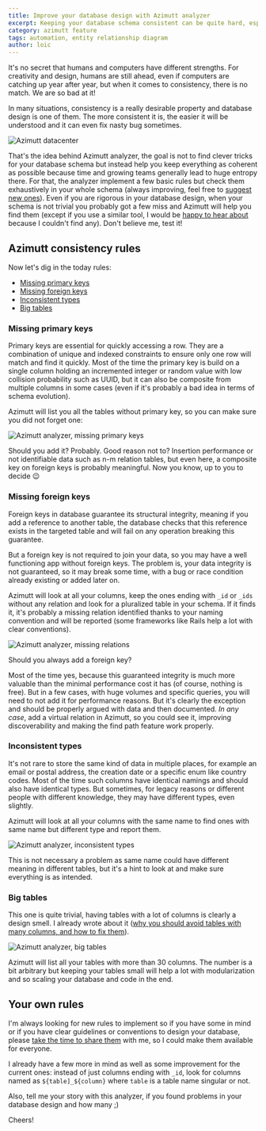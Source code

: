 ```yaml
---
title: Improve your database design with Azimutt analyzer
excerpt: Keeping your database schema consistent can be quite hard, especially when your team is growing. Computers are much better than humans at exhaustivity and consistency, so let join forces and exploit this for the better.
category: azimutt feature
tags: automation, entity relationship diagram
author: loic
---
```


It's no secret that humans and computers have different strengths. For creativity and design, humans are still ahead, even if computers are catching up year after year, but when it comes to consistency, there is no match. We are so bad at it!

In many situations, consistency is a really desirable property and database design is one of them. The more consistent it is, the easier it will be understood and it can even fix nasty bug sometimes.

![Azimutt datacenter]({{base_link}}/azimutt-datacenter.jpg)

That's the idea behind Azimutt analyzer, the goal is not to find clever tricks for your database schema but instead help you keep everything as coherent as possible because time and growing teams generally lead to huge entropy there. For that, the analyzer implement a few basic rules but check them exhaustively in your whole schema (always improving, feel free to [suggest new ones]({{issues_link}})). Even if you are rigorous in your database design, when your schema is not trivial you probably got a few miss and Azimutt will help you find them (except if you use a similar tool, I would be [happy to hear about]({{azimutt_twitter}}) because I couldn't find any).
Don't believe me, test it!

## Azimutt consistency rules

Now let's dig in the today rules:

- [Missing primary keys](#missing-primary-keys)
- [Missing foreign keys](#missing-foreign-keys)
- [Inconsistent types](#inconsistent-types)
- [Big tables](#big-tables)

### Missing primary keys

Primary keys are essential for quickly accessing a row. They are a combination  of unique and indexed constraints to ensure only one row will match and find it quickly. Most of the time the primary key is build on a single column holding an incremented integer or random value with low collision probability such as UUID, but it can also be composite from multiple columns in some cases (even if it's probably a bad idea in terms of schema evolution).

Azimutt will list you all the tables without primary key, so you can make sure you did not forget one:

![Azimutt analyzer, missing primary keys]({{base_link}}/azimutt-analyzer-missing-primary-keys.jpg)

Should you add it? Probably. Good reason not to? Insertion performance or not identifiable data such as n-m relation tables, but even here, a composite key on foreign keys is probably meaningful. Now you know, up to you to decide 😉

### Missing foreign keys

Foreign keys in database guarantee its structural integrity, meaning if you add a reference to another table, the database checks that this reference exists in the targeted table and will fail on any operation breaking this guarantee.

But a foreign key is not required to join your data, so you may have a well functioning app without foreign keys. The problem is, your data integrity is not guaranteed, so it may break some time, with a bug or race condition already existing or added later on.

Azimutt will look at all your columns, keep the ones ending with `_id` or `_ids` without any relation and look for a pluralized table in your schema. If it finds it, it's probably a missing relation identified thanks to your naming convention and will be reported (some frameworks like Rails help a lot with clear conventions).

![Azimutt analyzer, missing relations]({{base_link}}/azimutt-analyzer-missing-relations.jpg)

Should you always add a foreign key?

Most of the time yes, because this guaranteed integrity is much more valuable than the minimal performance cost it has (of course, nothing is free). But in a few cases, with huge volumes and specific queries, you will need to not add it for performance reasons. But it's clearly the exception and should be properly argued with data and then documented.
*In any case*, add a virtual relation in Azimutt, so you could see it, improving discoverability and making the find path feature work properly.

### Inconsistent types

It's not rare to store the same kind of data in multiple places, for example an email or postal address, the creation date or a specific enum like country codes. Most of the time such columns have identical namings and should also have identical types. But sometimes, for legacy reasons or different people with different knowledge, they may have different types, even slightly.

Azimutt will look at all your columns with the same name to find ones with same name but different type and report them.

![Azimutt analyzer, inconsistent types]({{base_link}}/azimutt-analyzer-inconsistent-types.jpg)

This is not necessary a problem as same name could have different meaning in different tables, but it's a hint to look at and make sure everything is as intended.

### Big tables

This one is quite trivial, having tables with a lot of columns is clearly a design smell. I already wrote about it ([why you should avoid tables with many columns, and how to fix them](./why-you-should-avoid-tables-with-many-columns-and-how-to-fix-them)).

![Azimutt analyzer, big tables]({{base_link}}/azimutt-analyzer-big-tables.jpg)

Azimutt will list all your tables with more than 30 columns. The number is a bit arbitrary but keeping your tables small will help a lot with modularization and so scaling your database and code in the end.

## Your own rules

I'm always looking for new rules to implement so if you have some in mind or if you have clear guidelines or conventions to design your database, please [take the time to share them]({{issues_link}}) with me, so I could make them available for everyone.

I already have a few more in mind as well as some improvement for the current ones: instead of just columns ending with `_id`, look for columns named as `${table]_${column}` where `table` is a table name singular or not.

Also, tell me your story with this analyzer, if you found problems in your database design and how many ;)

Cheers!
